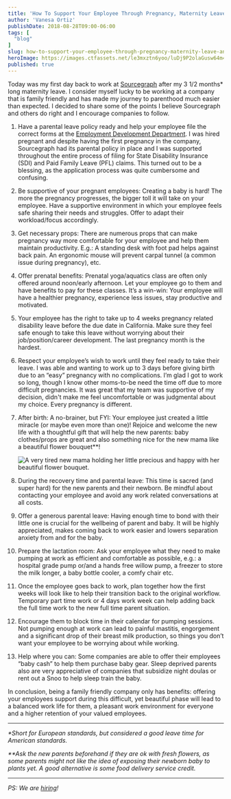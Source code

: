 ```yaml
---
title: 'How To Support Your Employee Through Pregnancy, Maternity Leave and the Transition Back To Work'
author: 'Vanesa Ortiz'
publishDate: 2018-08-28T09:00-06:00
tags: [
  "blog"
]
slug: how-to-support-your-employee-through-pregnancy-maternity-leave-and-the
heroImage: https://images.ctfassets.net/le3mxztn6yoo/luDj9P2olaGusw64m4koA/c3b44b6ecb70d66570013e0a01c44ef8/1_cogbfSqp1aLOTxvSsuKstw.jpeg
published: true
---
```


Today was my first day back to work at [Sourcegraph](https://sourcegraph.com) after my 3 1/2 months* long maternity leave. I consider myself lucky to be working at a company that is family friendly and has made my journey to parenthood much easier than expected. I decided to share some of the points I believe Sourcegraph and others do right and I encourage companies to follow.

1. Have a parental leave policy ready and help your employee file the correct forms at the [Employment Development Department](https://www.edd.ca.gov/). I was hired pregnant and despite having the first pregnancy in the company, Sourcegraph had its parental policy in place and I was supported throughout the entire process of filing for State Disability Insurance (SDI) and Paid Family Leave (PFL) claims. This turned out to be a blessing, as the application process was quite cumbersome and confusing.

2. Be supportive of your pregnant employees: Creating a baby is hard! The more the pregnancy progresses, the bigger toll it will take on your employee. Have a supportive environment in which your employee feels safe sharing their needs and struggles. Offer to adapt their workload/focus accordingly.

3. Get necessary props: There are numerous props that can make pregnancy way more comfortable for your employee and help them maintain productivity. E.g.: A standing desk with foot pad helps against back pain. An ergonomic mouse will prevent carpal tunnel (a common issue during pregnancy), etc.

4. Offer prenatal benefits: Prenatal yoga/aquatics class are often only offered around noon/early afternoon. Let your employee go to them and have benefits to pay for these classes. It’s a win-win: Your employee will have a healthier pregnancy, experience less issues, stay productive and motivated.

5. Your employee has the right to take up to 4 weeks pregnancy related disability leave before the due date in California. Make sure they feel safe enough to take this leave without worrying about their job/position/career development. The last pregnancy month is the hardest.

6. Respect your employee’s wish to work until they feel ready to take their leave. I was able and wanting to work up to 3 days before giving birth due to an “easy” pregnancy with no complications. I’m glad I got to work so long, though I know other moms-to-be need the time off due to more difficult pregnancies. It was great that my team was supportive of my decision, didn't make me feel uncomfortable or was judgmental about my choice. Every pregnancy is different.

7. After birth: A no-brainer, but FYI: Your employee just created a little miracle (or maybe even more than one)! Rejoice and welcome the new life with a thoughtful gift that will help the new parents: baby clothes/props are great and also something nice for the new mama like a beautiful flower bouquet**!

    ![A very tired new mama holding her little precious and happy with her beautiful flower bouquet.](//images.ctfassets.net/le3mxztn6yoo/Zb3tJOSyg8IiIIQOAyC2o/7a1235fd442b5420c043301a4fc95f55/1_n49VZDunJ2CPrcCqqmDDSQ.jpeg)

8. During the recovery time and parental leave: This time is sacred (and super hard) for the new parents and their newborn. Be mindful about contacting your employee and avoid any work related conversations at all costs.

9. Offer a generous parental leave: Having enough time to bond with their little one is crucial for the wellbeing of parent and baby. It will be highly appreciated, makes coming back to work easier and lowers separation anxiety from and for the baby.

10. Prepare the lactation room: Ask your employee what they need to make pumping at work as efficient and comfortable as possible, e.g.: a hospital grade pump or/and a hands free willow pump, a freezer to store the milk longer, a baby bottle cooler, a comfy chair etc.

11. Once the employee goes back to work, plan together how the first weeks will look like to help their transition back to the original workflow. Temporary part time work or 4 days work week can help adding back the full time work to the new full time parent situation.

12. Encourage them to block time in their calendar for pumping sessions. Not pumping enough at work can lead to painful mastitis, engorgement and a significant drop of their breast milk production, so things you don’t want your employee to be worrying about while working.

13. Help where you can: Some companies are able to offer their employees “baby cash” to help them purchase baby gear. Sleep deprived parents also are very appreciative of companies that subsidize night doulas or rent out a Snoo to help sleep train the baby.

In conclusion, being a family friendly company only has benefits: offering your employees support during this difficult, yet beautiful phase will lead to a balanced work life for them, a pleasant work environment for everyone and a higher retention of your valued employees.

---

_\*Short for European standards, but considered a good leave time for American standards._

_\*\*Ask the new parents beforehand if they are ok with fresh flowers, as some parents might not like the idea of exposing their newborn baby to plants yet. A good alternative is some food delivery service credit._

---

_PS: We are [hiring](https://boards.greenhouse.io/sourcegraph91)!_
